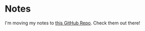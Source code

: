# Notes

I'm moving my notes to [this GitHub Repo](https://github.com/brittanyellich/body-of-knowledge). Check them out there!
